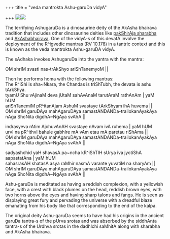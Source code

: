+++
title = "veda mantrokta Ashu-garuDa vidyA"

+++
[![](https://i1.wp.com/bp1.blogger.com/_ZhvcTTaaD_4/RsfVxPXcXcI/AAAAAAAAAM0/LYB14LEyB4w/s320/ashu_garuda.jpg)](http://bp1.blogger.com/_ZhvcTTaaD_4/RsfVxPXcXcI/AAAAAAAAAM0/LYB14LEyB4w/s1600-h/ashu_garuda.jpg)[![](https://i1.wp.com/bp1.blogger.com/_ZhvcTTaaD_4/RsfVxPXcXdI/AAAAAAAAAM8/7RfR51Fgnyw/s320/ashugaruda2.jpg)](http://bp1.blogger.com/_ZhvcTTaaD_4/RsfVxPXcXdI/AAAAAAAAAM8/7RfR51Fgnyw/s1600-h/ashugaruda2.jpg)

The terrifying AshugaruDa is a dinosaurine deity of the AkAsha bhairava
tradition that includes other dinosaurine deities like [pakShirAja
sharabha](http://manasataramgini.wordpress.com/2006/05/arimaspas-dinosaurs-griffins-and.html)
and
[AkAshabhairava](http://manasataramgini.wordpress.com/2006/12/oldest-archaeological-signs-of-ritual.html).
One of the vidyA-s of this devatA involve the deployment of the
R^igvedic mantras (RV 10.178) in a tantric context and this is known as
the veda mantrokta Ashu-garuDA vidyA.

The sAdhaka invokes AshugaruDa into the yantra with the mantra:

OM shrIM svasti nas-trAkShyo ariShTanemyoM ||

Then he performs homa with the following mantras:  
The R^iShi is sha\~Nkara, the Chandas is triShTubh, the devata is ashu
tArkShya.  
tyamU Shu vAjinaM deva jUtaM sahAvAnaM tarutAraM rathAnAm | yaM hUM  
ariShTanemiM pR^itanAjam AshuM svastaye tArkShyam ihA huvema ||  
OM shrIM garuDAya mahAgaruDAya samastANDANDa-trailokanAyakAya nAga
ShoNita digdhA\~NgAya svAhA ||

indrasyeva rAtim AjohuvAnAH svastaye nAvam ivA ruhema | yaM hUM  
urvI na pR^ithvI bahule gabhIre mA vAm etau mA paretau riShAma ||  
OM shrIM garuDAya mahAgaruDAya samastANDANDa-trailokanAyakAya nAga
ShoNita digdhA\~NgAya svAhA ||

sadyashchid yaH shavasA pa\~ncha kR^iShTIH sUrya iva jyotiShA
aapastatAna | yaM hUM  
sahasrasAH shatasA asya raMhir nasmA varante yuvatiM na sharyAm ||  
OM shrIM garuDAya mahAgaruDAya samastANDANDa-trailokanAyakAya nAga
ShoNita digdhA\~NgAya svAhA ||

Ashu-garuDa is meditated as having a reddish complexion, with a
yellowish face, with a crest with black plumes on the head, reddish
brown eyes, with two horns above the eyes and having sharp talons and
fangs. He is seen as displaying great fury and pervading the universe
with a dreadful blaze emanating from his body like that corresponding to
the end of the kalpa.

The original deity Ashu-garuDa seems to have had his origins in the
ancient garuDa tantra-s of the pUrva srotas and was absorbed by the
siddhAnta tantra-s of the Urdhva srotas in the dadhIchi saMhitA along
with sharabha and AkAsha bhairava.
